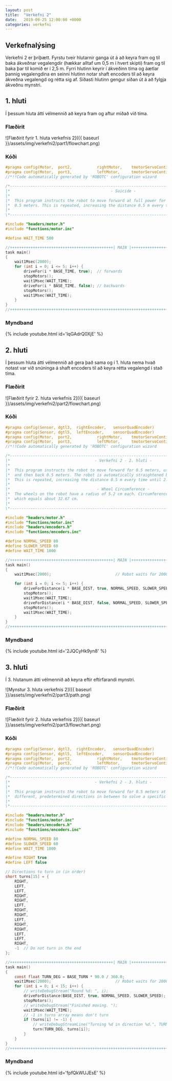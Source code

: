 ```yaml
---
layout: post
title:  "Verkefni 2"
date:   2019-09-25 12:00:00 +0000
categories: verkefni
---
```

## Verkefnalýsing

Verkefni 2 er þríþætt. Fyrstu tveir hlutarnir ganga út á að keyra fram og til baka ákveðnar vegalengdir (hækkar alltaf um 0,5 m í hvert skipti) fram og til baka þar til komið er í 2,5 m. Fyrri hlutinn keyrir í ákveðinn tíma og áætlar þannig vegalengdina en seinni hlutinn notar shaft encoders til að keyra ákveðna vegalengd og rétta sig af. Síðasti hlutinn gengur síðan út á að fylgja ákveðnu mynstri.

## 1. hluti

Í þessum hluta átti vélmennið að keyra fram og aftur miðað við tíma.

### Flæðirit

![Flæðirit fyrir 1. hluta verkefnis 2]({{ baseurl }}/assets/img/verkefni2/part1/flowchart.png)

### Kóði

```c
#pragma config(Motor,  port2,           rightMotor,    tmotorServoContinuousRotation, openLoop)
#pragma config(Motor,  port3,           leftMotor,     tmotorServoContinuousRotation, openLoop, reversed)
//*!!Code automatically generated by 'ROBOTC' configuration wizard               !!*//

/*----------------------------------------------------------------------------------------------------*\
|*                                            - Suicide -                                             *|
|*                                                                                                    *|
|*  This program instructs the robot to move forward at full power for 0.5 meters and then back       *|
|*  0.5 meters. This is repeated, increasing the distance 0.5 m every time until 2.5 m is reached.    *|
|*                                                                                                    *|
\*-----------------------------------------------------------------------------------------------4246-*/

#include "headers/motor.h"
#include "functions/motor.inc"

#define WAIT_TIME 500

//+++++++++++++++++++++++++++++++++++++++++++++| MAIN |+++++++++++++++++++++++++++++++++++++++++++++++
task main()
{
	wait1Msec(2000);
	for (int i = 0; i <= 5; i++) {
		driveFor(i * BASE_TIME, true);  // forwards
		stopMotors();
		wait1Msec(WAIT_TIME);
		driveFor(i * BASE_TIME, false); // backwards
		stopMotors();
		wait1Msec(WAIT_TIME);
	}
}
//++++++++++++++++++++++++++++++++++++++++++++++++++++++++++++++++++++++++++++++++++++++++++++++++++++
```

### Myndband

{% include youtube.html id='lqGAdrQ0XjE' %}

## 2. hluti

Í þessum hluta átti vélmennið að gera það sama og í 1. hluta nema hvað notast var við snúninga á shaft encoders til að keyra rétta vegalengd í stað tíma.

### Flæðirit

![Flæðirit fyrir 2. hluta verkefnis 2]({{ baseurl }}/assets/img/verkefni2/part2/flowchart.png)

### Kóði

```c
#pragma config(Sensor, dgtl3,  rightEncoder,   sensorQuadEncoder)
#pragma config(Sensor, dgtl5,  leftEncoder,    sensorQuadEncoder)
#pragma config(Motor,  port2,           rightMotor,    tmotorServoContinuousRotation, openLoop)
#pragma config(Motor,  port3,           leftMotor,     tmotorServoContinuousRotation, openLoop, reversed)
//*!!Code automatically generated by 'ROBOTC' configuration wizard               !!*//

/*----------------------------------------------------------------------------------------------------*\
|*                                     - Verkefni 2 - 2. hluti -                                      *|
|*                                                                                                    *|
|*  This program instructs the robot to move forward for 0.5 meters, using the shaft encoders,        *|
|*  and then back 0.5 meters. The robot is automatically straightened by dynamically changing power.  *|
|*  This is repeated, increasing the distance 0.5 m every time until 2.5 m is reached.                *|
|*
|*                                      - Wheel Circumference -                                       *|
|*  The wheels on the robot have a radius of 5.2 cm each. Circumference is equal to 2 * r * pi,       *|
|*  which equals about 32.67 cm.                                                                      *| 
|*                                                                                                    *|
\*-----------------------------------------------------------------------------------------------4246-*/

#include "headers/motor.h"
#include "functions/motor.inc"
#include "headers/encoders.h"
#include "functions/encoders.inc"

#define NORMAL_SPEED 80
#define SLOWER_SPEED 60
#define WAIT_TIME 1000

//+++++++++++++++++++++++++++++++++++++++++++++| MAIN |+++++++++++++++++++++++++++++++++++++++++++++++
task main()
{
	wait1Msec(2000);							// Robot waits for 2000 milliseconds before executing program

	for (int i = 0; i <= 5; i++) {
		driveForDistance(i * BASE_DIST, true, NORMAL_SPEED, SLOWER_SPEED);  // forwards
		stopMotors();
		wait1Msec(WAIT_TIME);
		driveForDistance(i * BASE_DIST, false, NORMAL_SPEED, SLOWER_SPEED); // backwards
		stopMotors();
		wait1Msec(WAIT_TIME);
	}
}
//++++++++++++++++++++++++++++++++++++++++++++++++++++++++++++++++++++++++++++++++++++++++++++++++++++
```

### Myndband

{% include youtube.html id='2JQCyHk9yn8' %}

## 3. hluti

Í 3. hlutanum átti vélmennið að keyra eftir eftirfarandi mynstri.

![Mynstur 3. hluta verkefnis 2]({{ baseurl }}/assets/img/verkefni2/part3/path.png)

### Flæðirit

![Flæðirit fyrir 2. hluta verkefnis 2]({{ baseurl }}/assets/img/verkefni2/part3/flowchart.png)

### Kóði

```c
#pragma config(Sensor, dgtl3,  rightEncoder,   sensorQuadEncoder)
#pragma config(Sensor, dgtl5,  leftEncoder,    sensorQuadEncoder)
#pragma config(Motor,  port2,           rightMotor,    tmotorServoContinuousRotation, openLoop)
#pragma config(Motor,  port3,           leftMotor,     tmotorServoContinuousRotation, openLoop, reversed)
//*!!Code automatically generated by 'ROBOTC' configuration wizard               !!*//

/*----------------------------------------------------------------------------------------------------*\
|*                                     - Verkefni 2 - 3. hluti -                                      *|
|*                                                                                                    *|
|*  This program instructs the robot to move forward for 0.5 meters at a time, 15 times, and turn in  *|
|*  different, predetermined directions in between to solve a specific problem.                       *|
|*                                                                                                    *|
\*-----------------------------------------------------------------------------------------------4246-*/

#include "headers/motor.h"
#include "functions/motor.inc"
#include "headers/encoders.h"
#include "functions/encoders.inc"

#define NORMAL_SPEED 80
#define SLOWER_SPEED 60
#define WAIT_TIME 1000

#define RIGHT true
#define LEFT false

// Directions to turn in (in order)
short turns[15] = {
	RIGHT,
	LEFT,
	LEFT,
	RIGHT,
	RIGHT,
	LEFT,
	RIGHT,
	RIGHT,
	LEFT,
	RIGHT,
	RIGHT,
	LEFT,
	LEFT,
	RIGHT,
	-1  // Do not turn in the end
};

//+++++++++++++++++++++++++++++++++++++++++++++| MAIN |+++++++++++++++++++++++++++++++++++++++++++++++
task main()
{
	const float TURN_DEG = BASE_TURN * 90.0 / 360.0;
	wait1Msec(2000);							// Robot waits for 2000 milliseconds before executing program
	for (int i = 0; i < 15; i++) {
		// writeDebugStream("Round %d: ", i);
		driveForDistance(BASE_DIST, true, NORMAL_SPEED, SLOWER_SPEED);  // forwards
		stopMotors();
		// writeDebugStream("Finished moving. ");
		wait1Msec(WAIT_TIME);
		// -1 in turns array means don't turn
		if (turns[i] != -1) {
			// writeDebugStreamLine("Turning %d in direction %d.", TURN_DEG, turns[i]);
			turn(TURN_DEG, turns[i]);
		}
	}
}
//++++++++++++++++++++++++++++++++++++++++++++++++++++++++++++++++++++++++++++++++++++++++++++++++++++
```

### Myndband

{% include youtube.html id='fpfQkWUJEsE' %}
